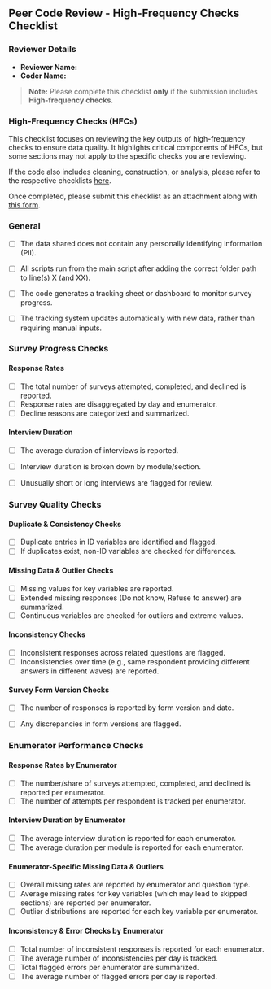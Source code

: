 ## Peer Code Review - High-Frequency Checks Checklist



### **Reviewer Details**
- **Reviewer Name:**  
- **Coder Name:**

> **Note:** Please complete this checklist **only** if the submission includes **High-frequency checks**.



### **High-Frequency Checks (HFCs)**

This checklist focuses on reviewing the key outputs of high-frequency checks to ensure data quality. It highlights critical components of HFCs, but some sections may not apply to the specific checks you are reviewing.  

If the code also includes cleaning, construction, or analysis, please refer to the respective checklists [here](https://github.com/worldbank/dime-standards/tree/master/dime-coding-standards/checklists).

Once completed, please submit this checklist as an attachment along with [this form](https://survey.wb.surveycto.com/collect/code_review_summary?caseid=).



### **General**
- [ ] The data shared does not contain any personally identifying information (PII).  
- [ ] All scripts run from the main script after adding the correct folder path to line(s) X (and XX).  
- [ ] The code generates a tracking sheet or dashboard to monitor survey progress.  
- [ ] The tracking system updates automatically with new data, rather than requiring manual inputs.



### **Survey Progress Checks**

#### **Response Rates**
- [ ] The total number of surveys attempted, completed, and declined is reported.  
- [ ] Response rates are disaggregated by day and enumerator.  
- [ ] Decline reasons are categorized and summarized.

#### **Interview Duration**
- [ ] The average duration of interviews is reported.  
- [ ] Interview duration is broken down by module/section.  
- [ ] Unusually short or long interviews are flagged for review.



### **Survey Quality Checks**

#### **Duplicate & Consistency Checks**
- [ ] Duplicate entries in ID variables are identified and flagged.  
- [ ] If duplicates exist, non-ID variables are checked for differences.

#### **Missing Data & Outlier Checks**
- [ ] Missing values for key variables are reported.  
- [ ] Extended missing responses (Do not know, Refuse to answer) are summarized.  
- [ ] Continuous variables are checked for outliers and extreme values.

#### **Inconsistency Checks**
- [ ] Inconsistent responses across related questions are flagged.  
- [ ] Inconsistencies over time (e.g., same respondent providing different answers in different waves) are reported.

#### **Survey Form Version Checks**
- [ ] The number of responses is reported by form version and date.  
- [ ] Any discrepancies in form versions are flagged.



### **Enumerator Performance Checks**

#### **Response Rates by Enumerator**
- [ ] The number/share of surveys attempted, completed, and declined is reported per enumerator.  
- [ ] The number of attempts per respondent is tracked per enumerator.

#### **Interview Duration by Enumerator**
- [ ] The average interview duration is reported for each enumerator.  
- [ ] The average duration per module is reported for each enumerator.

#### **Enumerator-Specific Missing Data & Outliers**
- [ ] Overall missing rates are reported by enumerator and question type.  
- [ ] Average missing rates for key variables (which may lead to skipped sections) are reported per enumerator.  
- [ ] Outlier distributions are reported for each key variable per enumerator.

#### **Inconsistency & Error Checks by Enumerator**
- [ ] Total number of inconsistent responses is reported for each enumerator.  
- [ ] The average number of inconsistencies per day is tracked.  
- [ ] Total flagged errors per enumerator are summarized.  
- [ ] The average number of flagged errors per day is reported.
